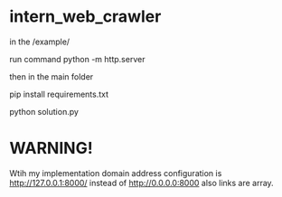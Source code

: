 # intern_web_crawler
in the /example/

run command python -m http.server


then in the main folder


pip install requirements.txt

python solution.py



# WARNING!
Wtih my implementation domain address configuration is http://127.0.0.1:8000/ instead of http://0.0.0.0:8000
also links are array.
